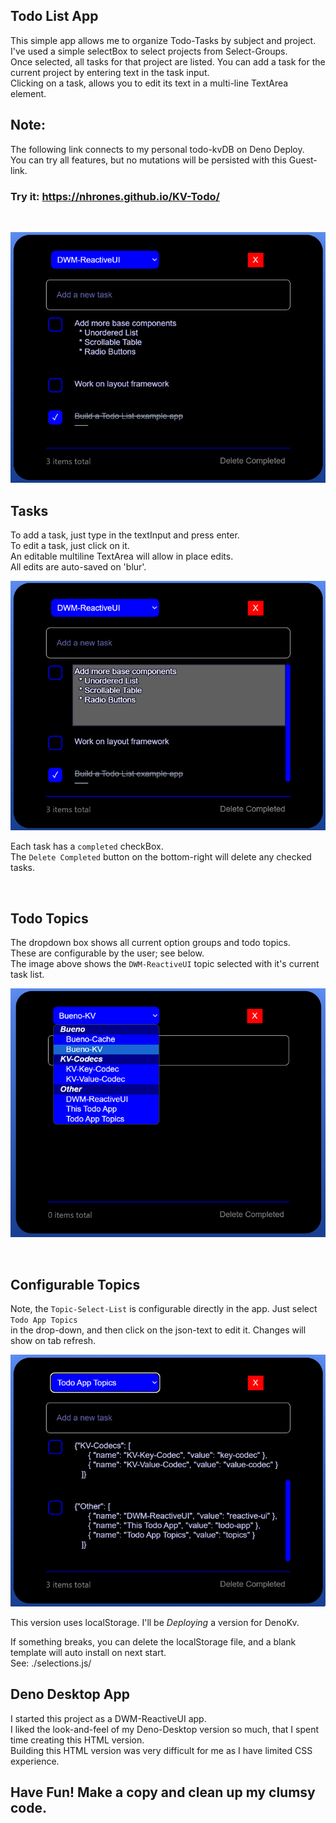 ## Todo List App

This simple app allows me to organize Todo-Tasks by subject and project.    
I've used a simple selectBox to select projects from Select-Groups.    
Once selected, all tasks for that project are listed. 
You can add a task for the current project by entering text in the task input.    
Clicking on a task, allows you to edit its text in a multi-line TextArea element.    

## Note: 
The following link connects to my personal todo-kvDB on Deno Deploy.    
You can try all features, but no mutations will be persisted with this Guest-link.   
### Try it:  https://nhrones.github.io/KV-Todo/

<br/>

![Alt text](./media/rui.png)

## Tasks
To add a task, just type in the textInput and press enter.    
To edit a task, just click on it.     
An editable multiline TextArea will allow in place edits.    
All edits are auto-saved on 'blur'.

![Alt text](./media/edit.png)

Each task has a `completed` checkBox.    
The `Delete Completed` button on the bottom-right will delete any checked tasks.    

<br/>

## Todo Topics
The dropdown box shows all current option groups and todo topics.    
These are configurable by the user; see below.    
The image above shows the `DWM-ReactiveUI` topic selected with it's current task list.    

![Alt text](./media/select.png)

<br/>

## Configurable Topics
Note, the `Topic-Select-List` is configurable directly in the app. Just select `Todo App Topics`        
in the drop-down, and then click on the json-text to edit it. Changes will show on tab refresh.   

![Alt text](./media/topics.png)

This version uses localStorage.  I'll be _Deploying_ a version for DenoKv.    

If something breaks, you can delete the localStorage file, and a blank template will auto install on next start.     
See: ./selections.js/

## Deno Desktop App
I started this project as a DWM-ReactiveUI app.     
I liked the look-and-feel of my Deno-Desktop version so much, that I spent time creating this HTML version.   
Building this HTML version was very difficult for me as I have limited CSS experience.    

## Have Fun! Make a copy and clean up my clumsy code.
